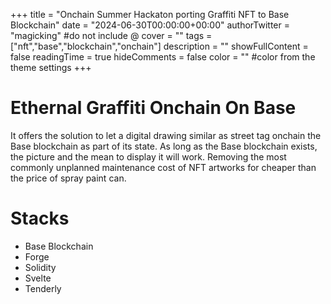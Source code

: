 +++
title = "Onchain Summer Hackaton porting Graffiti NFT to Base Blockchain"
date = "2024-06-30T00:00:00+00:00"
authorTwitter = "magicking" #do not include @
cover = ""
tags = ["nft","base","blockchain","onchain"]
description = ""
showFullContent = false
readingTime = true
hideComments = false
color = "" #color from the theme settings
+++

# Ethernal Graffiti Onchain On Base

It offers the solution to let a digital drawing similar as street tag onchain the Base blockchain as part of its state.
As long as the Base blockchain exists, the picture and the mean to display it will work.
Removing the most commonly unplanned maintenance cost of NFT artworks for cheaper than the price of spray paint can.

# Stacks

 - Base Blockchain
 - Forge
 - Solidity
 - Svelte
 - Tenderly
